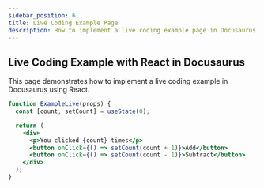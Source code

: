 ```yaml
---
sidebar_position: 6
title: Live Coding Example Page
description: How to implement a live coding example page in Docusaurus.
---
```


## Live Coding Example with React in Docusaurus

This page demonstrates how to implement a live coding example in Docusaurus using React.

```jsx live
function ExampleLive(props) {
  const [count, setCount] = useState(0);

  return (
    <div>
      <p>You clicked {count} times</p>
      <button onClick={() => setCount(count + 1)}>Add</button>
      <button onClick={() => setCount(count - 1)}>Subtract</button>
    </div>
  );
}
```
